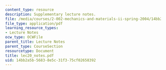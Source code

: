 ```yaml
---
content_type: resource
description: Supplementary lecture notes.
file: /media/courses/2-002-mechanics-and-materials-ii-spring-2004/14bb2a5b56838e5c31f375cf02658392_lec20_notes.pdf
file_type: application/pdf
learning_resource_types:
- Lecture Notes
ocw_type: OCWFile
parent_title: Lecture Notes
parent_type: CourseSection
resourcetype: Document
title: lec20_notes.pdf
uid: 14bb2a5b-5683-8e5c-31f3-75cf02658392
---
```

